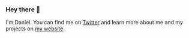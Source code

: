 ### Hey there 👋

I'm Daniel. You can find me on [Twitter](https://twitter.com/wirtzdan) and learn more about me and my projects on [my website](https://danielwirtz.com).
